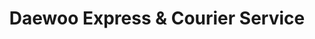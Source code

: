 ---
title: "Daewoo Express & Courier Service"
url: /karachi/daewoo-express-and-courier-service/
shop: shop
---